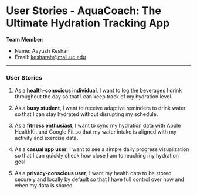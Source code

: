 # User Stories - AquaCoach: The Ultimate Hydration Tracking App

**Team Member:**  
- Name: Aayush Keshari  
- Email: kesharah@mail.uc.edu  

---

### User Stories

1. As a **health-conscious individual**, I want to log the beverages I drink throughout the day so that I can keep track of my hydration level.  

2. As a **busy student**, I want to receive adaptive reminders to drink water so that I can stay hydrated without disrupting my schedule.  

3. As a **fitness enthusiast**, I want to sync my hydration data with Apple HealthKit and Google Fit so that my water intake is aligned with my activity and exercise data.  

4. As a **casual app user**, I want to see a simple daily progress visualization so that I can quickly check how close I am to reaching my hydration goal.  

5. As a **privacy-conscious user**, I want my health data to be stored securely and locally by default so that I have full control over how and when my data is shared.  
